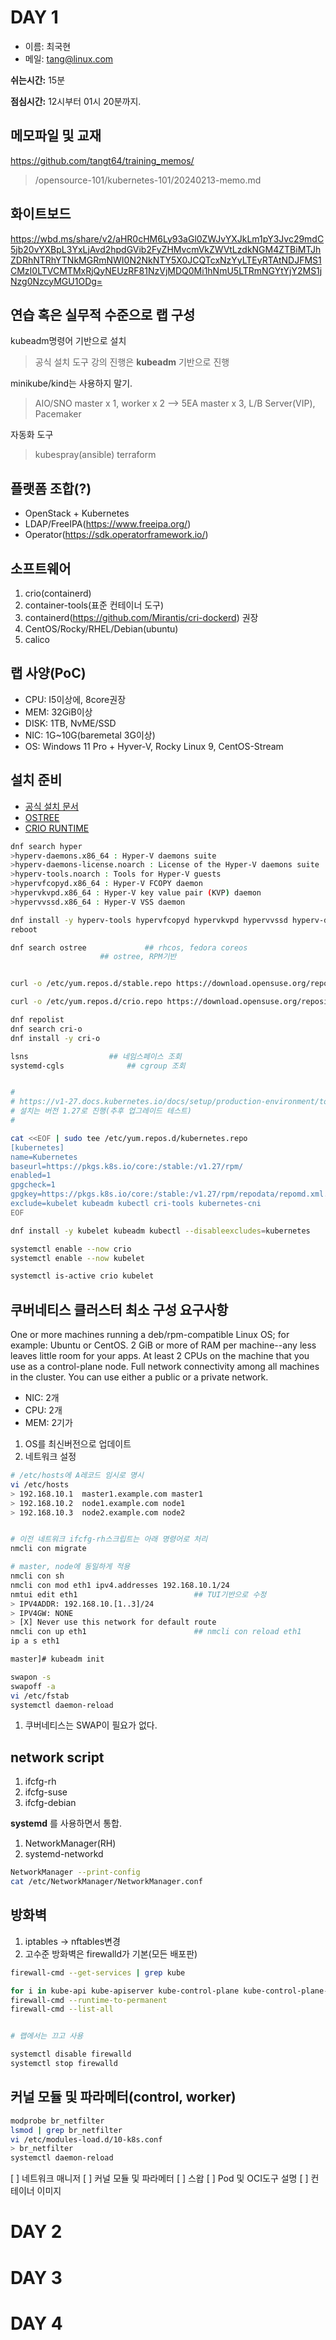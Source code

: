 # DAY 1

- 이름: 최국현
- 메일: tang@linux.com

__쉬는시간:__ 15분

__점심시간:__ 12시부터 01시 20분까지.

메모파일 및 교재
---
https://github.com/tangt64/training_memos/
>/opensource-101/kubernetes-101/20240213-memo.md


화이트보드
---
https://wbd.ms/share/v2/aHR0cHM6Ly93aGl0ZWJvYXJkLm1pY3Jvc29mdC5jb20vYXBpL3YxLjAvd2hpdGVib2FyZHMvcmVkZWVtLzdkNGM4ZTBiMTJhZDRhNTRhYTNkMGRmNWI0N2NkNTY5X0JCQTcxNzYyLTEyRTAtNDJFMS1CMzI0LTVCMTMxRjQyNEUzRF81NzVjMDQ0Mi1hNmU5LTRmNGYtYjY2MS1jNzg0NzcyMGU1ODg=


연습 혹은 실무적 수준으로 랩 구성
---

kubeadm명령어 기반으로 설치
>공식 설치 도구
>강의 진행은 __kubeadm__ 기반으로 진행

minikube/kind는 사용하지 말기.
>AIO/SNO
>master x 1, worker x 2 --> 5EA
>master x 3, L/B Server(VIP), Pacemaker  

자동화 도구
>kubespray(ansible)
>terraform

플랫폼 조합(?)
---
- OpenStack + Kubernetes
- LDAP/FreeIPA(https://www.freeipa.org/)
- Operator(https://sdk.operatorframework.io/)


소프트웨어
---
1. crio(containerd)
2. container-tools(표준 컨테이너 도구)
3. containerd(https://github.com/Mirantis/cri-dockerd) 권장
4. CentOS/Rocky/RHEL/Debian(ubuntu)
5. calico


랩 사양(PoC)
---
- CPU: I5이상에, 8core권장
- MEM: 32GiB이상
- DISK: 1TB, NvME/SSD
- NIC: 1G~10G(baremetal 3G이상)
- OS: Windows 11 Pro + Hyver-V, Rocky Linux 9, CentOS-Stream


## 설치 준비


- [공식 설치 문서](https://kubernetes.io/docs/setup/production-environment/tools/kubeadm/install-kubeadm/)
- [OSTREE](https://github.com/ostreedev/ostree)
- [CRIO RUNTIME](https://cri-o.io/)


```bash
dnf search hyper
>hyperv-daemons.x86_64 : Hyper-V daemons suite
>hyperv-daemons-license.noarch : License of the Hyper-V daemons suite
>hyperv-tools.noarch : Tools for Hyper-V guests
>hypervfcopyd.x86_64 : Hyper-V FCOPY daemon
>hypervkvpd.x86_64 : Hyper-V key value pair (KVP) daemon
>hypervvssd.x86_64 : Hyper-V VSS daemon

dnf install -y hyperv-tools hypervfcopyd hypervkvpd hypervvssd hyperv-daemons
reboot

dnf search ostree             ## rhcos, fedora coreos
                    ## ostree, RPM기반


curl -o /etc/yum.repos.d/stable.repo https://download.opensuse.org/repositories/devel:/kubic:/libcontainers:/stable/CentOS_9_Stream/devel:kubic:libcontainers:stable.repo

curl -o /etc/yum.repos.d/crio.repo https://download.opensuse.org/repositories/devel:/kubic:/libcontainers:/stable:/cri-o:/1.24:/1.24.6/CentOS_8/devel:kubic:libcontainers:stable:cri-o:1.24:1.24.6.repo

dnf repolist
dnf search cri-o
dnf install -y cri-o

lsns                  ## 네임스페이스 조회
systemd-cgls              ## cgroup 조회


#
# https://v1-27.docs.kubernetes.io/docs/setup/production-environment/tools/kubeadm/install-kubeadm/
# 설치는 버전 1.27로 진행(추후 업그레이드 테스트)
# 

cat <<EOF | sudo tee /etc/yum.repos.d/kubernetes.repo
[kubernetes]
name=Kubernetes
baseurl=https://pkgs.k8s.io/core:/stable:/v1.27/rpm/
enabled=1
gpgcheck=1
gpgkey=https://pkgs.k8s.io/core:/stable:/v1.27/rpm/repodata/repomd.xml.key
exclude=kubelet kubeadm kubectl cri-tools kubernetes-cni
EOF

dnf install -y kubelet kubeadm kubectl --disableexcludes=kubernetes

systemctl enable --now crio
systemctl enable --now kubelet

systemctl is-active crio kubelet
```


쿠버네티스 클러스터 최소 구성 요구사항
---
  One or more machines running a deb/rpm-compatible Linux OS; for example: Ubuntu or CentOS.
  2 GiB or more of RAM per machine--any less leaves little room for your apps.
  At least 2 CPUs on the machine that you use as a control-plane node.
  Full network connectivity among all machines in the cluster. You can use either a public or a private network.

- NIC: 2개
- CPU: 2개
- MEM: 2기가

1. OS를 최신버전으로 업데이트
2. 네트워크 설정

```bash
# /etc/hosts에 A레코드 임시로 명시
vi /etc/hosts
> 192.168.10.1  master1.example.com master1
> 192.168.10.2  node1.example.com node1
> 192.168.10.3  node2.example.com node2


# 이전 네트워크 ifcfg-rh스크립트는 아래 명령어로 처리
nmcli con migrate

# master, node에 동일하게 적용
nmcli con sh
nmcli con mod eth1 ipv4.addresses 192.168.10.1/24         
nmtui edit eth1                          ## TUI기반으로 수정
> IPV4ADDR: 192.168.10.[1..3]/24
> IPV4GW: NONE
> [X] Never use this network for default route  
nmcli con up eth1                        ## nmcli con reload eth1
ip a s eth1

master]# kubeadm init

swapon -s
swapoff -a
vi /etc/fstab
systemctl daemon-reload


```

1. 쿠버네티스는 SWAP이 필요가 없다.

network script
---
1. ifcfg-rh
2. ifcfg-suse
3. ifcfg-debian

__systemd__ 를 사용하면서 통합. 

1. NetworkManager(RH)
2. systemd-networkd

```bash
NetworkManager --print-config
cat /etc/NetworkManager/NetworkManager.conf
```

방화벽
---
1. iptables -> nftables변경
2. 고수준 방화벽은 firewalld가 기본(모든 배포판)

```bash
firewall-cmd --get-services | grep kube

for i in kube-api kube-apiserver kube-control-plane kube-control-plane-secure kube-controller-manager kube-controller-manager-secure kube-nodeport-services kube-scheduler kube-scheduler-secure kube-worker kubelet kubelet-readonly kubelet-worker ; do firewall-cmd --add-service=${i} ; done
firewall-cmd --runtime-to-permanent
firewall-cmd --list-all


# 랩에서는 끄고 사용

systemctl disable firewalld
systemctl stop firewalld
```

커널 모듈 및 파라메터(control, worker)
---

```bash
modprobe br_netfilter
lsmod | grep br_netfilter
vi /etc/modules-load.d/10-k8s.conf
> br_netfilter
systemctl daemon-reload
```



[ ] 네트워크 매니저
[ ] 커널 모듈 및 파라메터
[ ] 스왑
[ ] Pod 및 OCI도구 설명
[ ] 컨테이너 이미지


# DAY 2

# DAY 3

# DAY 4